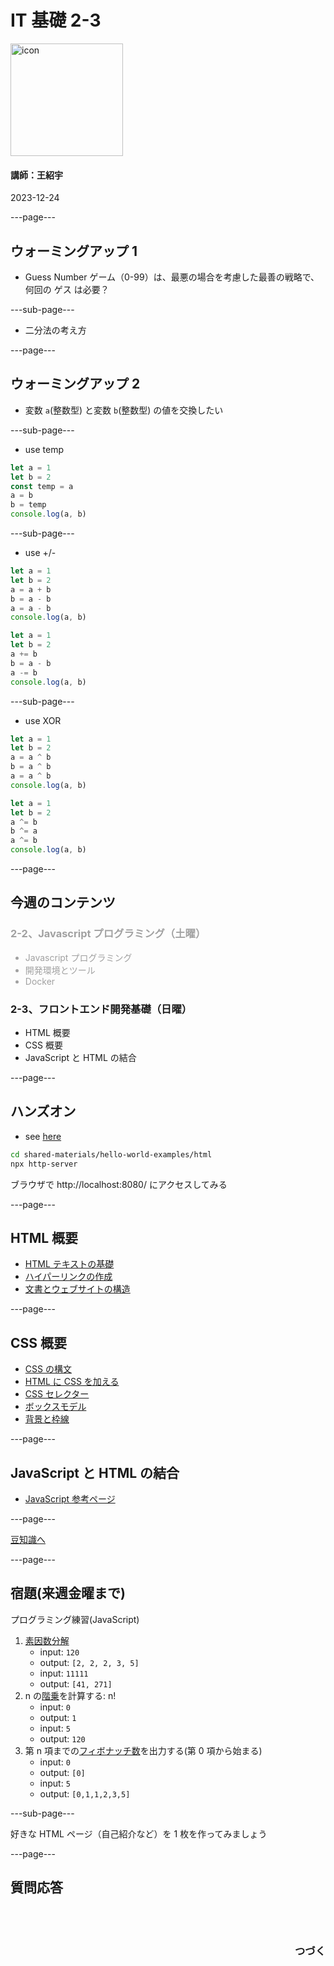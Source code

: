 # IT 基礎 2-3

<img src="/images/icon-transparent.png" alt="icon" width="180"/>

#### 講師：王紹宇

2023-12-24

---page---

## ウォーミングアップ 1

- Guess Number ゲーム（0-99）は、最悪の場合を考慮した最善の戦略で、何回の ゲス は必要？

---sub-page---

- 二分法の考え方

---page---

## ウォーミングアップ 2

- 変数 `a`(整数型) と変数 `b`(整数型) の値を交換したい

---sub-page---

- use temp

```js
let a = 1
let b = 2
const temp = a
a = b
b = temp
console.log(a, b)
```

---sub-page---

- use +/-

```js
let a = 1
let b = 2
a = a + b
b = a - b
a = a - b
console.log(a, b)
```

```js
let a = 1
let b = 2
a += b
b = a - b
a -= b
console.log(a, b)
```

---sub-page---

- use XOR

```js
let a = 1
let b = 2
a = a ^ b
b = a ^ b
a = a ^ b
console.log(a, b)
```

```js
let a = 1
let b = 2
a ^= b
b ^= a
a ^= b
console.log(a, b)
```

---page---

## 今週のコンテンツ

<div style="opacity: 0.4; text-align: left">

### 2-2、Javascript プログラミング（土曜）

- Javascript プログラミング
- 開発環境とツール
- Docker

</div>

### 2-3、フロントエンド開発基礎（日曜）

- HTML 概要
- CSS 概要
- JavaScript と HTML の結合

---page---

## ハンズオン

- see [here](https://github.com/wsysuper/chikounavi/blob/main/shared-materials/hello-world-examples/html/index.html)

```sh
cd shared-materials/hello-world-examples/html
npx http-server
```

ブラウザで http://localhost:8080/ にアクセスしてみる

---page---

## HTML 概要

- [HTML テキストの基礎](https://developer.mozilla.org/ja/docs/Learn/HTML/Introduction_to_HTML/HTML_text_fundamentals)
- [ハイパーリンクの作成](https://developer.mozilla.org/ja/docs/Learn/HTML/Introduction_to_HTML/Creating_hyperlinks)
- [文書とウェブサイトの構造](https://developer.mozilla.org/ja/docs/Learn/HTML/Introduction_to_HTML/Document_and_website_structure)

---page---

## CSS 概要

- [CSS の構文](https://developer.mozilla.org/ja/docs/Learn/CSS/First_steps/What_is_CSS#css_%E3%81%AE%E6%A7%8B%E6%96%87)
- [HTML に CSS を加える](https://developer.mozilla.org/ja/docs/Learn/CSS/First_steps/Getting_started)
- [CSS セレクター](https://developer.mozilla.org/ja/docs/Learn/CSS/Building_blocks/Selectors)
- [ボックスモデル](https://developer.mozilla.org/ja/docs/Learn/CSS/Building_blocks/The_box_model)
- [背景と枠線](https://developer.mozilla.org/ja/docs/Learn/CSS/Building_blocks/Backgrounds_and_borders)

---page---

## JavaScript と HTML の結合

- [JavaScript 参考ページ](https://developer.mozilla.org/ja/docs/Learn/JavaScript/First_steps/What_is_JavaScript)

---page---

[豆知識へ](trivia.html#/19)

---page---

## 宿題(来週金曜まで)

プログラミング練習(JavaScript)

1. [素因数分解](https://ja.wikipedia.org/wiki/%E7%B4%A0%E5%9B%A0%E6%95%B0%E5%88%86%E8%A7%A3)
   - input: `120`
   - output: `[2, 2, 2, 3, 5]`
   - input: `11111`
   - output: `[41, 271]`
2. n の[階乗](https://ja.wikipedia.org/wiki/%E9%9A%8E%E4%B9%97)を計算する: n!
   - input: `0`
   - output: `1`
   - input: `5`
   - output: `120`
3. 第 n 項までの[フィボナッチ数](https://ja.wikipedia.org/wiki/%E3%83%95%E3%82%A3%E3%83%9C%E3%83%8A%E3%83%83%E3%83%81%E6%95%B0)を出力する(第 0 項から始まる)
   - input: `0`
   - output: `[0]`
   - input: `5`
   - output: `[0,1,1,2,3,5]`

---sub-page---

好きな HTML ページ（自己紹介など）を 1 枚を作ってみましょう

---page---

<section style="text-align: left;">
  <h1>質問応答</h1>
  <br/>
  <br/>
  <h3 style="text-align: right;">つづく</h3>
</section>

